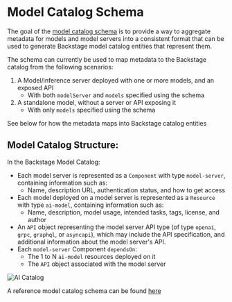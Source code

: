 # Model Catalog Schema

The goal of the [model catalog schema](./model-catalog.schema.json) is to provide a way to aggregate metadata for models and model servers into a consistent format that can be used to generate Backstage model catalog entities that represent them.

The schema can currently be used to map metadata to the Backstage catalog from the following scenarios:

1) A Model/inference server deployed with one or more models, and an exposed API
    - With both `modelServer` and `models` specified using the schema
2) A standalone model, without a server or API exposing it
    - With only `models` specified using the schema

See below for how the metadata maps into Backstage catalog entities

## Model Catalog Structure:
In the Backstage Model Catalog: 
- Each model server is represented as a `Component` with type `model-server`, containing information such as:
   - Name, description URL, authentication status, and how to get access
- Each model deployed on a model server is represented as a `Resource` with type `ai-model`, containing information such as:
   - Name, description, model usage, intended tasks, tags, license, and author
- An `API` object representing the model server API type (of type `openai`, `grpc`, `graphql`, or `asyncapi`), which may include the API specification, and additional information about the model server's API.
- Each `model-server` Component `dependsOn`:
   - The 1 to N `ai-model` resources deployed on it
   - The `API` object associated with the model server

![AI Catalog](https://github.com/redhat-ai-dev/model-catalog-example/blob/main/assets/catalog-graph.png?raw=true "AI Catalog")

A reference model catalog schema can be found [here](https://github.com/redhat-ai-dev/model-catalog-example/blob/main/developer-model-service/catalog-info.yaml)


